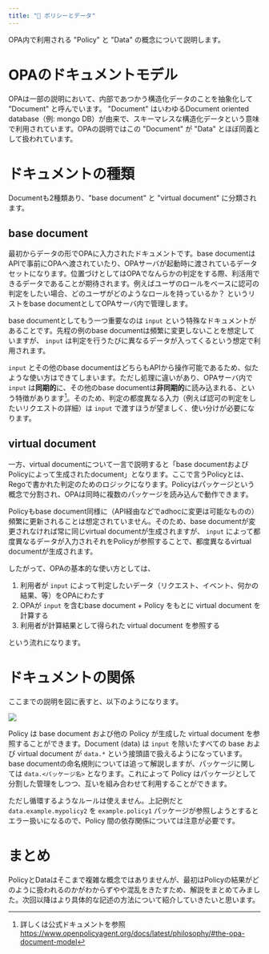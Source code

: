 ```yaml
---
title: "📝 ポリシーとデータ"
---
```


OPA内で利用される "Policy" と "Data" の概念について説明します。

# OPAのドキュメントモデル

OPAは一部の説明において、内部であつかう構造化データのことを抽象化して "Document" と呼んでいます。 "Document" はいわゆるDocument oriented database（例: mongo DB）が由来で、スキーマレスな構造化データという意味で利用されています。OPAの説明ではこの "Document" が "Data" とほぼ同義として扱われています。

# ドキュメントの種類

Documentも2種類あり、"base document" と "virtual document" に分類されます。

## base document

最初からデータの形でOPAに入力されたドキュメントです。base documentはAPIで事前にOPAへ渡されていたり、OPAサーバが起動時に渡されているデータセットになります。位置づけとしてはOPAでなんらかの判定をする際、利活用できるデータであることが期待されます。例えばユーザのロールをベースに認可の判定をしたい場合、どのユーザがどのようなロールを持っているか？ というリストをbase documentとしてOPAサーバ内で管理します。

base documentとしてもう一つ重要なのは `input` という特殊なドキュメントがあることです。先程の例のbase documentは頻繁に変更しないことを想定していますが、 `input` は判定を行うたびに異なるデータが入ってくるという想定で利用されます。

`input` とその他のbase documentはどちらもAPIから操作可能であるため、似たような使い方はできてしまいます。ただし処理に違いがあり、OPAサーバ内で`input` は**同期的**に、その他のbase documentは**非同期的**に読み込まれる、という特徴があります[^model]。そのため、判定の都度異なる入力（例えば認可の判定をしたいリクエストの詳細）は `input` で渡すほうが望ましく、使い分けが必要になります。

## virtual document

一方、virtual documentについて一言で説明すると「base documentおよびPolicyによって生成されたdocument」となります。ここで言うPolicyとは、Regoで書かれた判定のためのロジックになります。Policyはパッケージという概念で分割され、OPAは同時に複数のパッケージを読み込んで動作できます。

Policyもbase document同様に（API経由などでadhocに変更は可能なものの）頻繁に更新されることは想定されていません。そのため、base documentが変更されなければ常に同じvirtual documentが生成されますが、 `input` によって都度異なるデータが入力されそれをPolicyが参照することで、都度異なるvirtual documentが生成されます。

したがって、OPAの基本的な使い方としては、

1. 利用者が `input` によって判定したいデータ（リクエスト、イベント、何かの結果、等）をOPAにわたす
2. OPAが `input` を含むbase document + Policy をもとに virtual document を計算する
3. 利用者が計算結果として得られた virtual document を参照する

という流れになります。

# ドキュメントの関係

ここまでの説明を図に表すと、以下のようになります。

![](https://storage.googleapis.com/zenn-user-upload/83a6c4765942-20211128.jpg)

Policy は base document および他の Policy が生成した virtual document を参照することができます。Document (data) は `input` を除いたすべての base および virtual document が `data.*` という接頭語で扱えるようになっています。base documentの命名規則については追って解説しますが、パッケージに関しては `data.<パッケージ名>` となります。これによって Policy はパッケージとして分割した管理をしつつ、互いを組み合わせて利用することができます。

ただし循環するようなルールは使えません。上記例だと `data.example.mypolicy2` を `example.policy1` パッケージが参照しようとするとエラー扱いになるので、Policy 間の依存関係については注意が必要です。

# まとめ

PolicyとDataはそこまで複雑な概念ではありませんが、最初はPolicyの結果がどのように扱われるのかがわからずやや混乱をきたすため、解説をまとめてみました。次回以降はより具体的な記述の方法について紹介していきたいと思います。

[^model]: 詳しくは公式ドキュメントを参照 https://www.openpolicyagent.org/docs/latest/philosophy/#the-opa-document-model